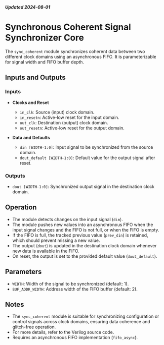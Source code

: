 ***Updated 2024-08-01***
# Synchronous Coherent Signal Synchronizer Core

The `sync_coherent` module synchronizes coherent data between two different clock domains using an asynchronous FIFO. It is parameterizable for signal width and FIFO buffer depth.

## Inputs and Outputs

### Inputs

- **Clocks and Reset**
  - `in_clk`: Source (input) clock domain.
  - `in_resetn`: Active-low reset for the input domain.
  - `out_clk`: Destination (output) clock domain.
  - `out_resetn`: Active-low reset for the output domain.

- **Data and Defaults**
  - `din [WIDTH-1:0]`: Input signal to be synchronized from the source domain.
  - `dout_default [WIDTH-1:0]`: Default value for the output signal after reset.

### Outputs

- `dout [WIDTH-1:0]`: Synchronized output signal in the destination clock domain.

## Operation

- The module detects changes on the input signal (`din`).
- The module pushes new values into an asynchronous FIFO when the input signal changes and the FIFO is not full, or when the FIFO is empty.
- If the FIFO is full, the tracked previous value (`prev_din`) is retained, which should prevent missing a new value.
- The output (`dout`) is updated in the destination clock domain whenever new data is available in the FIFO.
- On reset, the output is set to the provided default value (`dout_default`).

## Parameters

- `WIDTH`: Width of the signal to be synchronized (default: 1).
- `BUF_ADDR_WIDTH`: Address width of the FIFO buffer (default: 2).

## Notes

- The `sync_coherent` module is suitable for synchronizing configuration or control signals across clock domains, ensuring data coherence and glitch-free operation.
- For more details, refer to the Verilog source code.
- Requires an asynchronous FIFO implementation (`fifo_async`).

